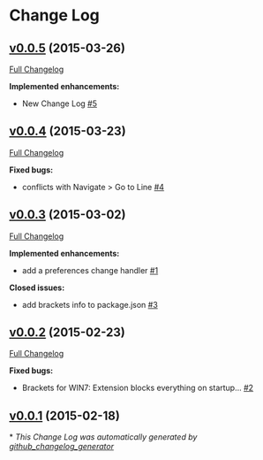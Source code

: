# Change Log

## [v0.0.5](https://github.com/brad-jones/git-projects/tree/v0.0.5) (2015-03-26)

[Full Changelog](https://github.com/brad-jones/git-projects/compare/v0.0.4...v0.0.5)

**Implemented enhancements:**

- New Change Log [\#5](https://github.com/brad-jones/git-projects/issues/5)

## [v0.0.4](https://github.com/brad-jones/git-projects/tree/v0.0.4) (2015-03-23)

[Full Changelog](https://github.com/brad-jones/git-projects/compare/v0.0.3...v0.0.4)

**Fixed bugs:**

- conflicts with Navigate \> Go to Line [\#4](https://github.com/brad-jones/git-projects/issues/4)

## [v0.0.3](https://github.com/brad-jones/git-projects/tree/v0.0.3) (2015-03-02)

[Full Changelog](https://github.com/brad-jones/git-projects/compare/v0.0.2...v0.0.3)

**Implemented enhancements:**

- add a preferences change handler [\#1](https://github.com/brad-jones/git-projects/issues/1)

**Closed issues:**

- add brackets info to package.json [\#3](https://github.com/brad-jones/git-projects/issues/3)

## [v0.0.2](https://github.com/brad-jones/git-projects/tree/v0.0.2) (2015-02-23)

[Full Changelog](https://github.com/brad-jones/git-projects/compare/v0.0.1...v0.0.2)

**Fixed bugs:**

- Brackets for WIN7: Extension blocks everything on startup... [\#2](https://github.com/brad-jones/git-projects/issues/2)

## [v0.0.1](https://github.com/brad-jones/git-projects/tree/v0.0.1) (2015-02-18)



\* *This Change Log was automatically generated by [github_changelog_generator](https://github.com/skywinder/Github-Changelog-Generator)*
